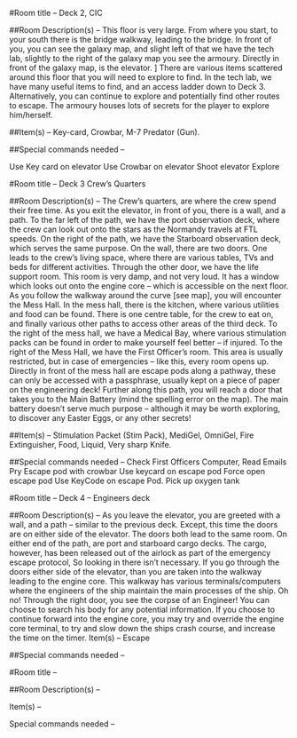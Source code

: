 #Room title – Deck 2, CIC

##Room Description(s) – 
This floor is very large. From where you start, to your south there is the bridge walkway, leading to the bridge.
 In front of you, you can see the galaxy map, and slight left of that we have the tech lab, slightly to the right of the galaxy map you see the armoury.
 Directly in front of the galaxy map, is the elevator.
] There are various items scattered around this floor that you will need to explore to find.
In the tech lab, we have many useful items to find, and an access ladder down to Deck 3. 
Alternatively, you can continue to explore and potentially find other routes to escape.
The armoury houses lots of secrets for the player to explore him/herself. 







##Item(s) – Key-card, Crowbar, M-7 Predator (Gun).



##Special commands needed – 

Use Key card on elevator
Use Crowbar on elevator
Shoot elevator
Explore





#Room title – Deck 3 Crew’s Quarters

##Room Description(s) – 
The Crew’s quarters, are where the crew spend their free time. 
As you exit the elevator, in front of you, there is a wall, and a path. 
To the far left of the path, we have the port observation deck, where the crew can look out onto the stars as the Normandy travels at FTL speeds. 
On the right of the path, we have the Starboard observation deck, which serves the same purpose. 
On the wall, there are two doors. One leads to the crew’s living space, where there are various tables, TVs and beds for different activities. 
Through the other door, we have the life support room. This room is very damp, and not very loud. It has a window which looks out onto the engine core – which is accessible on the next floor.
 As you follow the walkway around the curve [see map], you will encounter the Mess Hall.
 In the mess hall, there is the kitchen, where various utilities and food can be found. 
There is one centre table, for the crew to eat on, and finally various other paths to access other areas of the third deck.
 To the right of the mess hall, we have a Medical Bay, where various stimulation packs can be found in order to make yourself feel better – if injured. To the right of the Mess Hall, we have the First Officer’s room. 
This area is usually restricted, but in case of emergencies – like this, every room opens up. 
Directly in front of the mess hall are escape pods along a pathway, these can only be accessed with a passphrase, usually kept on a piece of paper on the engineering deck!
 Further along this path, you will reach a door that takes you to the Main Battery (mind the spelling error on the map). The main battery doesn’t serve much purpose – although it may be worth exploring, to discover any Easter Eggs, or any other secrets!









##Item(s) – 
Stimulation Packet (Stim Pack), MediGel, OmniGel, Fire Extinguisher, Food, Liquid, Very sharp Knife.


##Special commands needed – 
Check First Officers Computer,
Read Emails
Pry Escape pod with crowbar
Use keycard on escape pod
Force open escape pod
Use KeyCode on escape Pod.
Pick up oxygen tank



#Room title – Deck 4 – Engineers deck

##Room Description(s) – 
As you leave the elevator, you are greeted with a wall, and a path – similar to the previous deck. 
Except, this time the doors are on either side of the elevator. The doors both lead to the same room. 
On either end of the path, are port and starboard cargo decks. The cargo, however, has been released out of the airlock as part of the emergency escape protocol, 
So looking in there isn’t necessary.
 If you go through the doors either side of the elevator, than you are taken into the walkway leading to the engine core. 
This walkway has various terminals/computers where the engineers of the ship maintain the main processes of the ship. 
Oh no!
 Through the right door, you see the corpse of an Engineer! 
You can choose to search his body for any potential information.
If you choose to continue forward into the engine core, you may try and override the engine core terminal, to try and slow down the ships crash course, and increase the time on the timer.
Item(s) – Escape  



##Special commands needed – 







#Room title – 

##Room Description(s) – 










Item(s) – 



Special commands needed – 







